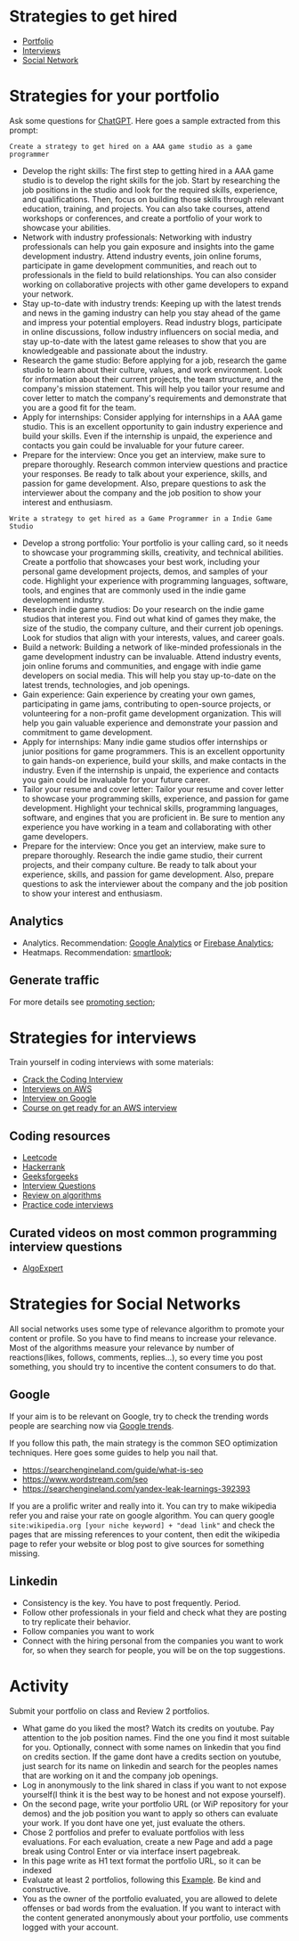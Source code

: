 # Strategies to get hired

- [Portfolio](#strategies-for-your-portfolio)
- [Interviews](#strategies-for-interviews)
- [Social Network](#strategies-for-social-networks)

# Strategies for your portfolio

Ask some questions for [ChatGPT](https://chat.openai.com/chat). Here goes a sample extracted from this prompt:

```
Create a strategy to get hired on a AAA game studio as a game programmer
```

- Develop the right skills: The first step to getting hired in a AAA game studio is to develop the right skills for the job. Start by researching the job positions in the studio and look for the required skills, experience, and qualifications. Then, focus on building those skills through relevant education, training, and projects. You can also take courses, attend workshops or conferences, and create a portfolio of your work to showcase your abilities.
- Network with industry professionals: Networking with industry professionals can help you gain exposure and insights into the game development industry. Attend industry events, join online forums, participate in game development communities, and reach out to professionals in the field to build relationships. You can also consider working on collaborative projects with other game developers to expand your network.
- Stay up-to-date with industry trends: Keeping up with the latest trends and news in the gaming industry can help you stay ahead of the game and impress your potential employers. Read industry blogs, participate in online discussions, follow industry influencers on social media, and stay up-to-date with the latest game releases to show that you are knowledgeable and passionate about the industry.
- Research the game studio: Before applying for a job, research the game studio to learn about their culture, values, and work environment. Look for information about their current projects, the team structure, and the company's mission statement. This will help you tailor your resume and cover letter to match the company's requirements and demonstrate that you are a good fit for the team.
- Apply for internships: Consider applying for internships in a AAA game studio. This is an excellent opportunity to gain industry experience and build your skills. Even if the internship is unpaid, the experience and contacts you gain could be invaluable for your future career.
- Prepare for the interview: Once you get an interview, make sure to prepare thoroughly. Research common interview questions and practice your responses. Be ready to talk about your experience, skills, and passion for game development. Also, prepare questions to ask the interviewer about the company and the job position to show your interest and enthusiasm.

```
Write a strategy to get hired as a Game Programmer in a Indie Game Studio
```

- Develop a strong portfolio: Your portfolio is your calling card, so it needs to showcase your programming skills, creativity, and technical abilities. Create a portfolio that showcases your best work, including your personal game development projects, demos, and samples of your code. Highlight your experience with programming languages, software, tools, and engines that are commonly used in the indie game development industry.
- Research indie game studios: Do your research on the indie game studios that interest you. Find out what kind of games they make, the size of the studio, the company culture, and their current job openings. Look for studios that align with your interests, values, and career goals.
- Build a network: Building a network of like-minded professionals in the game development industry can be invaluable. Attend industry events, join online forums and communities, and engage with indie game developers on social media. This will help you stay up-to-date on the latest trends, technologies, and job openings.
- Gain experience: Gain experience by creating your own games, participating in game jams, contributing to open-source projects, or volunteering for a non-profit game development organization. This will help you gain valuable experience and demonstrate your passion and commitment to game development.
- Apply for internships: Many indie game studios offer internships or junior positions for game programmers. This is an excellent opportunity to gain hands-on experience, build your skills, and make contacts in the industry. Even if the internship is unpaid, the experience and contacts you gain could be invaluable for your future career.
- Tailor your resume and cover letter: Tailor your resume and cover letter to showcase your programming skills, experience, and passion for game development. Highlight your technical skills, programming languages, software, and engines that you are proficient in. Be sure to mention any experience you have working in a team and collaborating with other game developers.
- Prepare for the interview: Once you get an interview, make sure to prepare thoroughly. Research the indie game studio, their current projects, and their company culture. Be ready to talk about your experience, skills, and passion for game development. Also, prepare questions to ask the interviewer about the company and the job position to show your interest and enthusiasm.

## Analytics

- Analytics. Recommendation: [Google Analytics](https://analytics.google.com/) or [Firebase Analytics](https://firebase.google.com/products/analytics);
- Heatmaps. Recommendation: [smartlook](https://www.smartlook.com/website-heatmap-tool/);

## Generate traffic

For more details see [promoting section](portfolio/12-promoting/README.md);

# Strategies for interviews

Train yourself in coding interviews with some materials:
- [Crack the Coding Interview](https://amzn.to/3W1ICea)
- [Interviews on AWS](https://www.amazon.jobs/en/landing_pages/software-development-topics)
- [Interview on Google](https://www.geeksforgeeks.org/google-interview-preparation-for-software-engineer-a-complete-guide/)
- [Course on get ready for an AWS interview](https://www.amazon.jobs/en/software-development-interview-prep#/)

## Coding resources

- [Leetcode](https://leetcode.com/problemset/all) 
- [Hackerrank](https://www.hackerrank.com/dashboard)
- [Geeksforgeeks](https://www.geeksforgeeks.org/)
- [Interview Questions](https://www.youtube.com/watch?v=il_t1WVLNxk&list=PLqM7alHXFySGqCvcwfqqMrteqWukz9ZoE&ab_channel=GeeksforGeeks)
- [Review on algorithms](https://www.youtube.com/channel/UCxX9wt5FWQUAAz4UrysqK9A)
- [Practice code interviews](https://www.geeksforgeeks.org/practice-for-cracking-any-coding-interview/)

## Curated videos on most common programming interview questions

- [AlgoExpert](https://www.algoexpert.io/)

# Strategies for Social Networks

All social networks uses some type of relevance algorithm to promote your content or profile. So you have to find means to increase your relevance. Most of the algorithms measure your relevance by number of reactions(likes, follows, comments, replies...), so every time you post something, you should try to incentive the content consumers to do that.

## Google

If your aim is to be relevant on Google, try to check the trending words people are searching now via [Google trends](https://trends.google.com/trends/explore). 

If you follow this path, the main strategy is the common SEO optimization techniques. Here goes some guides to help you nail that.

- https://searchengineland.com/guide/what-is-seo
- https://www.wordstream.com/seo
- https://searchengineland.com/yandex-leak-learnings-392393

If you are a prolific writer and really into it. You can try to make wikipedia refer you and raise your rate on google algorithm. You can query google `site:wikipedia.org [your niche keyword] + "dead link"` and check the pages that are missing references to your content, then edit the wikipedia page to refer your website or blog post to give sources for something missing. 

## Linkedin

- Consistency is the key. You have to post frequently. Period. 
- Follow other professionals in your field and check what they are posting to try replicate their behavior.
- Follow companies you want to work
- Connect with the hiring personal from the companies you want to work for, so when they search for people, you will be on the top suggestions.

# Activity

Submit your portfolio on class and Review 2 portfolios.

- What game do you liked the most? Watch its credits on youtube. Pay attention to the job position names. Find the one you find it most suitable for you. Optionally, connect with some names on linkedin that you find on credits section. If the game dont have a credits section on youtube, just search for its name on linkedin and search for the peoples names that are working on it and the company job openings.
- Log in anonymously to the link shared in class if you want to not expose yourself(I think it is the best way to be honest and not expose yourself).
- On the second page, write your portfolio URL (or WiP repository for your demos) and the job position you want to apply so others can evaluate your work. If you dont have one yet, just evaluate the others.
- Chose 2 portfolios and prefer to evaluate portfolios with less evaluations. For each evaluation, create a new Page and add a page break using Control Enter or via interface insert pagebreak.
- In this page write as H1 text format the portfolio URL, so it can be indexed
- Evaluate at least 2 portfolios, following this [Example](../02-cases/example.com.md). Be kind and constructive.
- You as the owner of the portfolio evaluated, you are allowed to delete offenses or bad words from the evaluation. If you want to interact with the content generated anonymously about your portfolio, use comments logged with your account.
